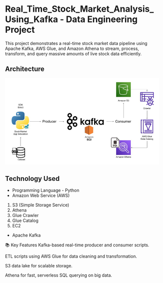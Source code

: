 # Real_Time_Stock_Market_Analysis_Using_Kafka - Data Engineering Project

This project demonstrates a real-time stock market data pipeline using Apache Kafka, AWS Glue, and Amazon Athena to stream, process, transform, and query massive amounts of live stock data efficiently.

## Architecture 
<img src="Architecture.jpg">

## Technology Used
- Programming Language - Python
- Amazon Web Service (AWS)
1. S3 (Simple Storage Service)
2. Athena
3. Glue Crawler
4. Glue Catalog
5. EC2
- Apache Kafka

  
📚 Key Features
Kafka-based real-time producer and consumer scripts.

ETL scripts using AWS Glue for data cleaning and transformation.

S3 data lake for scalable storage.

Athena for fast, serverless SQL querying on big data.

 
